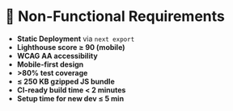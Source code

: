 # 🔧 Non-Functional Requirements

- **Static Deployment** via `next export`
- **Lighthouse score ≥ 90 (mobile)**
- **WCAG AA accessibility**
- **Mobile-first design**
- **>80% test coverage**
- **≤ 250 KB gzipped JS bundle**
- **CI-ready build time < 2 minutes**
- **Setup time for new dev ≤ 5 min**